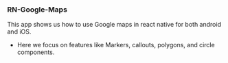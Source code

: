 ### RN-Google-Maps

This app shows us how to use Google maps in react native for both android and iOS.
* Here we focus on features like Markers, callouts, polygons, and circle components.
